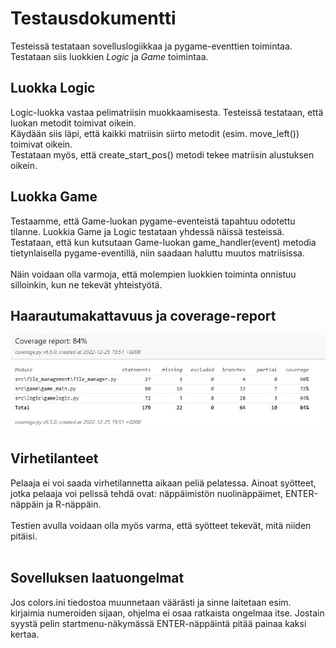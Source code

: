 # Testausdokumentti

Testeissä testataan sovelluslogiikkaa ja pygame-eventtien toimintaa. Testataan siis luokkien _Logic_ ja _Game_ toimintaa.

## Luokka Logic

Logic-luokka vastaa pelimatriisin muokkaamisesta. Testeissä testataan, että luokan metodit toimivat oikein.
<br/>
Käydään siis läpi, että kaikki matriisin siirto metodit (esim. move_left()) toimivat oikein.
<br/>
Testataan myös, että create_start_pos() metodi tekee matriisin alustuksen oikein.

## Luokka Game

Testaamme, että Game-luokan pygame-eventeistä tapahtuu odotettu tilanne. Luokkia Game ja Logic testataan yhdessä näissä testeissä.
<br/>
Testataan, että kun kutsutaan Game-luokan game_handler(event) metodia tietynlaisella pygame-eventillä, niin saadaan haluttu muutos matriisissa.
<br/>
<br/>
Näin voidaan olla varmoja, että molempien luokkien toiminta onnistuu silloinkin, kun ne tekevät yhteistyötä.

## Haarautumakattavuus ja coverage-report

![](https://github.com/Jusq17/ot-harjoitustyo/blob/master/Dokumentaatio/kuvat/coverage.JPG)

## Virhetilanteet

Pelaaja ei voi saada virhetilannetta aikaan peliä pelatessa. Ainoat syötteet, jotka pelaaja voi pelissä tehdä ovat: näppäimistön nuolinäppäimet, ENTER-näppäin ja R-näppäin.
<br/>
<br/>
Testien avulla voidaan olla myös varma, että syötteet tekevät, mitä niiden pitäisi.
<br/>
<br/>

## Sovelluksen laatuongelmat

Jos colors.ini tiedostoa muunnetaan väärästi ja sinne laitetaan esim. kirjaimia numeroiden sijaan, ohjelma ei osaa ratkaista ongelmaa itse.
Jostain syystä pelin startmenu-näkymässä ENTER-näppäintä pitää painaa kaksi kertaa.
